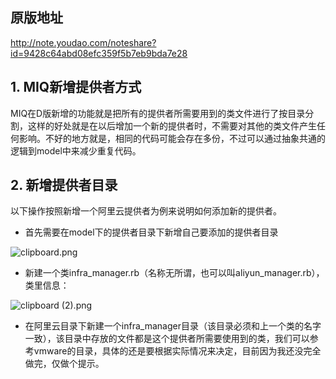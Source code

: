 ## 原版地址 ##

http://note.youdao.com/noteshare?id=9428c64abd08efc359f5b7eb9bda7e28

##   1. MIQ新增提供者方式 ##

MIQ在D版新增的功能就是把所有的提供者所需要用到的类文件进行了按目录分割，这样的好处就是在以后增加一个新的提供者时，不需要对其他的类文件产生任何影响。不好的地方就是，相同的代码可能会存在多份，不过可以通过抽象共通的逻辑到model中来减少重复代码。

##  2. 新增提供者目录 ##  

以下操作按照新增一个阿里云提供者为例来说明如何添加新的提供者。  

*  首先需要在model下的提供者目录下新增自己要添加的提供者目录  

![clipboard.png](https://bitbucket.org/repo/oE6yEX/images/1459615023-clipboard.png)  

*  新建一个类infra_manager.rb（名称无所谓，也可以叫aliyun_manager.rb），类里信息：  

![clipboard (2).png](https://bitbucket.org/repo/oE6yEX/images/2764582987-clipboard%20(2).png)  

*  在阿里云目录下新建一个infra_manager目录（该目录必须和上一个类的名字一致），该目录中存放的文件都是这个提供者所需要使用到的类，我们可以参考vmware的目录，具体的还是要根据实际情况来决定，目前因为我还没完全做完，仅做个提示。